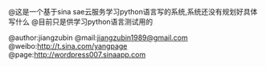 @这是一个基于sina sae云服务学习python语言写的系统,系统还没有规划好具体写什么
@目前只是供学习python语言测试用的

@author:jiangzubin
@mail:jiangzubin1989@gmail.com
@weibo:http://t.sina.com/yangpage
@page:http://wordpress007.sinaapp.com